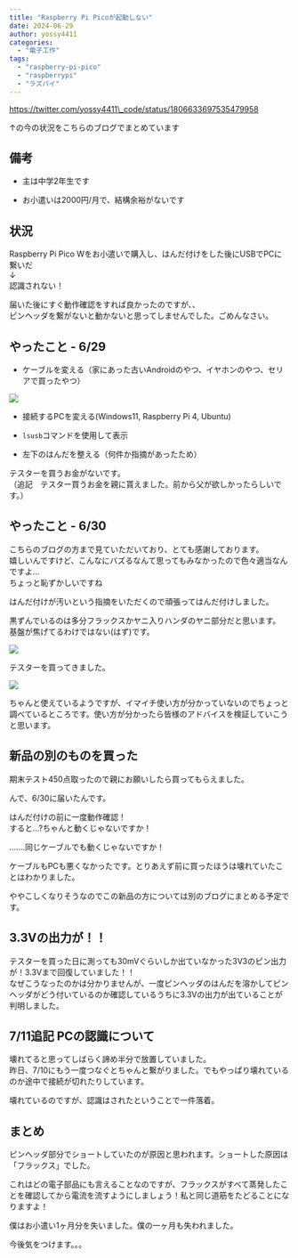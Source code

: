 ```yaml
---
title: "Raspberry Pi Picoが起動しない"
date: 2024-06-29
author: yossy4411
categories: 
  - "電子工作"
tags: 
  - "raspberry-pi-pico"
  - "raspberrypi"
  - "ラズパイ"
---
```


https://twitter.com/yossy4411\_code/status/1806633697535479958

↑の今の状況をこちらのブログでまとめています

<!--more-->
## 備考

- 主は中学2年生です

- お小遣いは2000円/月で、結構余裕がないです

## 状況

Raspberry Pi Pico Wをお小遣いで購入し、はんだ付けをした後にUSBでPCに繋いだ  
↓  
認識されない！

届いた後にすぐ動作確認をすれば良かったのですが、、  
ピンヘッダを繋がないと動かないと思ってしませんでした。ごめんなさい。

## やったこと - 6/29

- ケーブルを変える（家にあった古いAndroidのやつ、イヤホンのやつ、セリアで買ったやつ）

![](images/20240629_2230401-768x1024.jpg)

- 接続するPCを変える(Windows11, Raspberry Pi 4, Ubuntu)

- `lsusb`コマンドを使用して表示

- 左下のはんだを整える（何件か指摘があったため）

テスターを買うお金がないです。  
（追記　テスター買うお金を親に貰えました。前から父が欲しかったらしいです。）

## やったこと - 6/30

こちらのブログの方まで見ていただいており、とても感謝しております。  
嬉しいんですけど、こんなにバズるなんて思ってもみなかったので色々適当なんですよ...  
ちょっと恥ずかしいですね

はんだ付けが汚いという指摘をいただくので頑張ってはんだ付けしました。

黒ずんでいるのは多分フラックスかヤニ入りハンダのヤニ部分だと思います。  
基盤が焦げてるわけではない(はず)です。

![](images/20240630_0930241-678x1024.jpg)

テスターを買ってきました。

![](images/20240630_120318-973x1024.jpg)

ちゃんと使えているようですが、イマイチ使い方が分かっていないのでちょっと調べているところです。使い方が分かったら皆様のアドバイスを検証していこうと思います。

## 新品の別のものを買った

期末テスト450点取ったので親にお願いしたら買ってもらえました。

んで、6/30に届いたんです。

はんだ付けの前に一度動作確認！  
すると...?ちゃんと動くじゃないですか！

.......同じケーブルでも動くじゃないですか！

ケーブルもPCも悪くなかったです。とりあえず前に買ったほうは壊れていたことはわかりました。

ややこしくなりそうなのでこの新品の方については別のブログにまとめる予定です。

## 3.3Vの出力が！！

テスターを買った日に測っても30mVぐらいしか出ていなかった3V3のピン出力が！3.3Vまで回復していました！！  
なぜこうなったのかは分かりませんが、一度ピンヘッダのはんだを溶かしてピンヘッダがどう付いているのか確認しているうちに3.3Vの出力が出ていることが判明しました。

## 7/11追記 PCの認識について

壊れてると思ってしばらく諦め半分で放置していました。  
昨日、7/10にもう一度つなぐとちゃんと繋がりました。でもやっぱり壊れているのか途中で接続が切れたりしています。

壊れているのですが、認識はされたということで一件落着。

## まとめ

ピンヘッダ部分でショートしていたのが原因と思われます。ショートした原因は「フラックス」でした。

これはどの電子部品にも言えることなのですが、フラックスがすべて蒸発したことを確認してから電流を流すようにしましょう！私と同じ道筋をたどることになりますよ！

僕はお小遣い1ヶ月分を失いました。僕の一ヶ月も失われました。

今後気をつけます。。。
